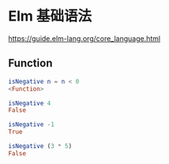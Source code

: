 # Elm 基础语法

https://guide.elm-lang.org/core_language.html

## Function

```elm
isNegative n = n < 0
<Function>

isNegative 4
False

isNegative -1
True

isNegative (3 * 5)
False
```